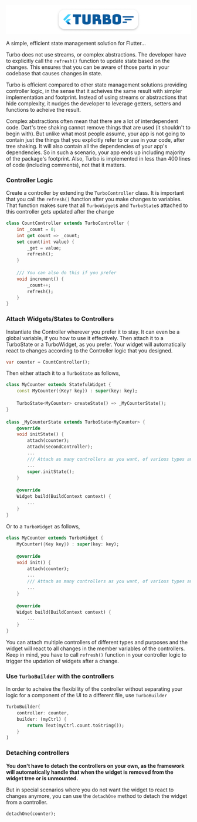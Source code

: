 ![Turbo](./media/cover_wide.png)

A simple, efficient state management solution for Flutter...

Turbo does not use streams, or complex abstractions. The developer have to explicitly call the `refresh()` function to update state based on the changes. This ensures that you can be aware of those parts in your codebase that causes changes in state.

Turbo is efficient compared to other state management solutions providing controller logic, in the sense that it acheives the same result with simpler implementation and footprint. Instead of using streams or abstractions that hide complexity, it nudges the developer to leverage getters, setters and functions to acheive the result.

Complex abstractions often mean that there are a lot of interdependent code. Dart's tree shaking cannot remove things that are used (it shouldn't to begin with). But unlike what most people assume, your app is not going to contain just the things that you explicitly refer to or use in your code, after tree shaking. It will also contain all the dependencies of your app's dependencies. So in such a scenario, your app ends up including majority of the package's footprint. Also, Turbo is implemented in less than 400 lines of code (including comments), not that it matters.

### Controller Logic

Create a controller by extending the `TurboController` class. It is important that you call the `refresh()` function after you make changes to variables. That function makes sure that all `TurboWidget`s and `TurboState`s attached to this controller gets updated after the change

```dart
class CountController extends TurboController {
    int _count = 0;
    int get count => _count;
    set count(int value) {
        _get = value;
        refresh();
    }

    /// You can also do this if you prefer
    void increment() {
        _count++;
        refresh();
    }
}

```

### Attach Widgets/States to Controllers

Instantiate the Controller wherever you prefer it to stay. It can even be a global variable, if you how to use it effectively. Then attach it to a TurboState or a TurboWidget, as you prefer. Your widget will automatically react to changes according to the Controller logic that you designed.

```dart
var counter = CountController();
```
Then either attach it to a `TurboState` as follows,

```dart
class MyCounter extends StatefulWidget {
    const MyCounter({Key? key}) : super(key: key);

    TurboState<MyCounter> createState() => _MyCounterState();
}

class _MyCounterState extends TurboState<MyCounter> {
    @override
    void initState() {
        attach(counter);
        attach(secondController);
        ...
        /// Attach as many controllers as you want, of various types and purposes
        ...
        super.initState();
    }

    @override
    Widget build(BuildContext context) {
        ...
    }
}
```
Or to a `TurboWidget` as follows,
```dart
class MyCounter extends TurboWidget {
    MyCounter({Key key}) : super(key: key);
    
    @override
    void init() {
        attach(counter);
        ...
        /// Attach as many controllers as you want, of various types and purposes
        ...
    }

    @override
    Widget build(BuildContext context) {
        ...
    }
}
```

You can attach multiple controllers of different types and purposes and the widget will react to all changes in the member variables of the controllers. Keep in mind, you have to call `refresh()` function in your controller logic to trigger the updation of widgets after a change.

### Use `TurboBuilder` with the controllers

In order to acheive the flexibility of the controller without separating your logic for a component of the UI to a different file, use `TurboBuilder`

```dart
TurboBuilder(
    controller: counter,
    builder: (myCtrl) {
        return Text(myCtrl.count.toString());
    }
)
```

### Detaching controllers

**You don't have to detach the controllers on your own, as the framework will automatically handle that when the widget is removed from the widget tree or is unmounted.**

But in special scenarios where you do not want the widget to react to changes anymore, you can use the `detachOne` method to detach the widget from a controller.
```dart
detachOne(counter);
```